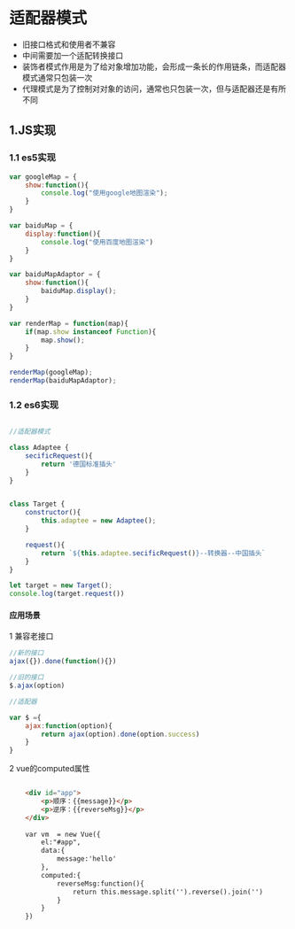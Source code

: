 # 适配器模式

* 旧接口格式和使用者不兼容
* 中间需要加一个适配转换接口
* 装饰者模式作用是为了给对象增加功能，会形成一条长的作用链条，而适配器模式通常只包装一次
* 代理模式是为了控制对对象的访问，通常也只包装一次，但与适配器还是有所不同



## 1.JS实现
### 1.1 es5实现
``` javascript
var googleMap = {
    show:function(){
        console.log("使用google地图渲染");
    }
}

var baiduMap = {
    display:function(){
        console.log("使用百度地图渲染")
    }
}

var baiduMapAdaptor = {
    show:function(){
        baiduMap.display();
    }
}

var renderMap = function(map){
    if(map.show instanceof Function){
        map.show();
    }
}

renderMap(googleMap);
renderMap(baiduMapAdaptor);
```


### 1.2 es6实现

``` javascript

//适配器模式

class Adaptee {
    secificRequest(){
        return '德国标准插头'
    }
}


class Target {
    constructor(){
        this.adaptee = new Adaptee();
    }

    request(){
        return `${this.adaptee.secificRequest()}--转换器--中国插头`
    }
}

let target = new Target();
console.log(target.request())
```

#### 应用场景
1 兼容老接口

``` javascript
//新的接口
ajax({}).done(function(){})

//旧的接口
$.ajax(option)

//适配器

var $ ={
    ajax:function(option){
        return ajax(option).done(option.success)
    }
} 
```

2 vue的computed属性

``` html

    <div id="app">
        <p>顺序：{{message}}</p>
        <p>逆序：{{reverseMsg}}</p>
    </div>
    
    var vm  = new Vue({
        el:"#app",
        data:{
            message:'hello'
        },
        computed:{
            reverseMsg:function(){
                return this.message.split('').reverse().join('')
            }
        }
    })

```
